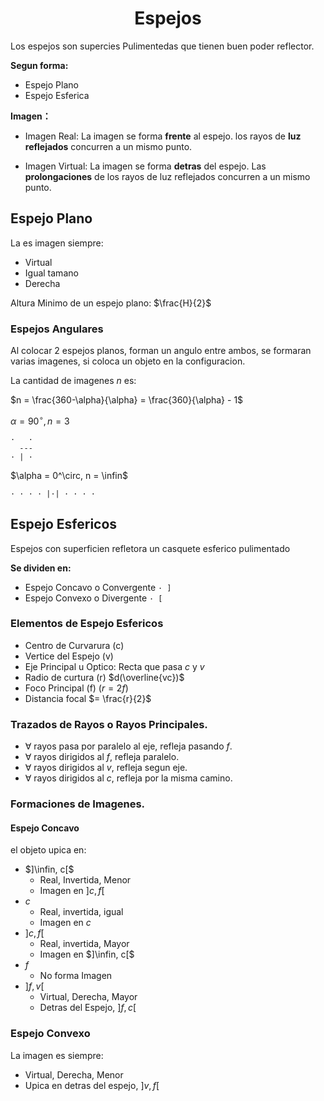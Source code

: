 <h1 align=center>Espejos</h1>

Los espejos son supercies Pulimentedas que tienen buen poder reflector.

**Segun forma:**
- Espejo Plano
- Espejo Esferica

**Imagen：**
- Imagen Real: La imagen se forma **frente** al espejo. los rayos de **luz reflejados** concurren a un mismo punto.

- Imagen Virtual: La imagen se forma **detras** del espejo. Las **prolongaciones** de los rayos de luz reflejados concurren a un mismo punto.

## Espejo Plano

La es imagen siempre:
- Virtual
- Igual tamano
- Derecha

Altura Minimo de un espejo plano: $\frac{H}{2}$

### Espejos Angulares

Al colocar 2 espejos planos, forman un angulo entre ambos, se formaran varias imagenes, si coloca un objeto en la configuracion.

La cantidad de imagenes *n* es:

$n = \frac{360-\alpha}{\alpha} = \frac{360}{\alpha} - 1$

$\alpha = 90^\circ, n = 3$ 

```
·   ·
  ---
· | ·
```

$\alpha = 0^\circ, n = \infin$ 

```
· · · · |·| · · · ·
```

## Espejo Esfericos

Espejos con superficien refletora un casquete esferico pulimentado

**Se dividen en:**
- Espejo Concavo o Convergente  `· ]`
- Espejo Convexo o Divergente   `· [`

### Elementos de Espejo Esfericos

- Centro de Curvarura (c)
- Vertice del Espejo (v)
- Eje Principal u Optico: Recta que pasa *c* y *v*
- Radio de curtura (r) $d(\overline{vc})$
- Foco Principal (f) ($r=2f$)
- Distancia focal $= \frac{r}{2}$

### Trazados de Rayos o Rayos Principales.

- $\forall$ rayos pasa por paralelo al eje, refleja pasando *f*.
- $\forall$ rayos dirigidos al *f*, refleja paralelo.
- $\forall$ rayos dirigidos al *v*, refleja segun eje.
- $\forall$ rayos dirigidos al *c*, refleja por la misma camino.

### Formaciones de Imagenes.

#### Espejo Concavo

el objeto upica en:
- $]\infin, c[$
  - Real, Invertida, Menor
  - Imagen en $]c, f[$
- $c$
  - Real, invertida, igual
  - Imagen en *c*
- $]c, f[$
  - Real, invertida, Mayor
  - Imagen en $]\infin, c[$
- $f$
  - No forma Imagen
- $]f, v[$
  - Virtual, Derecha, Mayor
  - Detras del Espejo, $]f, c[$

### Espejo Convexo

La imagen es siempre:
- Virtual, Derecha, Menor
- Upica en detras del espejo, $]v, f[$